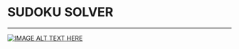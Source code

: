 # SUDOKU SOLVER

------

[![IMAGE ALT TEXT HERE](https://img.youtube.com/vi/PQzAt9oarwM&t=35s/0.jpg)](https://www.youtube.com/watch?v=PQzAt9oarwM&t=35s)
